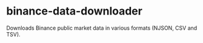 # binance-data-downloader
Downloads Binance public market data in various formats (NJSON, CSV and TSV).
